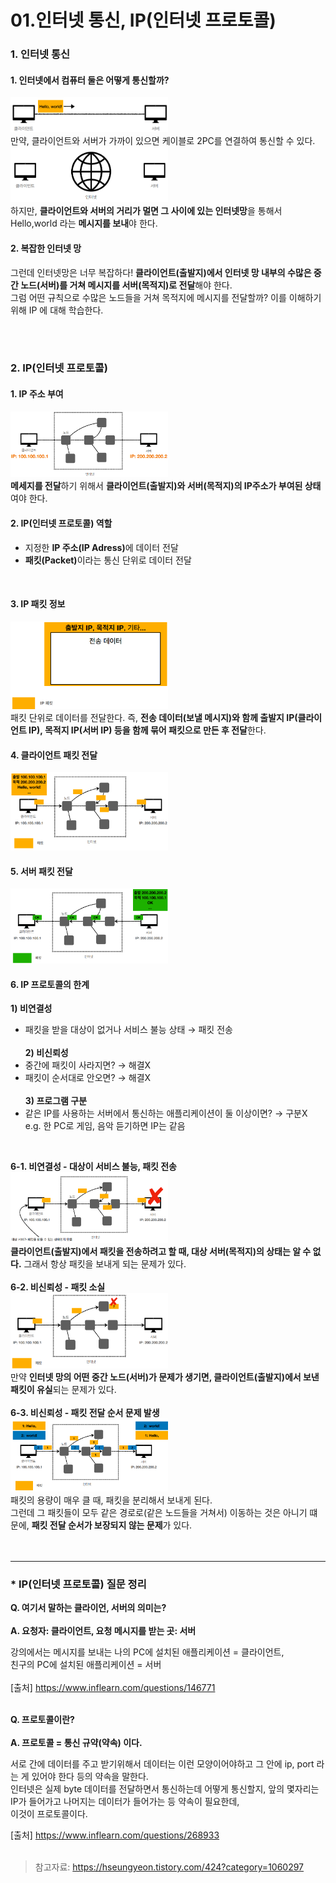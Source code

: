 # 01.인터넷 통신, IP(인터넷 프로토콜)

### 1. 인터넷 통신
#### 1. 인터넷에서 컴퓨터 둘은 어떻게 통신할까?

<img src="https://github.com/jaewoong22/TIL/blob/main/IMG/1.인터넷통신(1).png" width="50%" height="50%"></img>
<br>
만약, 클라이언트와 서버가 가까이 있으면 케이블로 2PC를 연결하여 통신할 수 있다.
<br>
<img src="https://github.com/jaewoong22/TIL/blob/main/IMG/1.인터넷통신(2).png" width="50%" height="50%"></img>
<br>
하지만, <b>클라이언트와 서버의 거리가 멀면 그 사이에 있는 인터넷망</b>을 통해서 Hello,world 라는 <b>메시지를 보내</b>야 한다.
<br>

#### 2. 복잡한 인터넷 망
그런데 인터넷망은 너무 복잡하다! <b>클라이언트(출발지)에서 인터넷 망 내부의 수많은 중간 노드(서버)를 거쳐 메시지를 서버(목적지)로 전달</b>해야 한다. <br>
그럼 어떤 규칙으로 수많은 노드들을 거쳐 목적지에 메시지를 전달할까? 이를 이해하기 위해 IP 에 대해 학습한다.

<br>
<br>

### 2. IP(인터넷 프로토콜)
#### 1. IP 주소 부여
<img src="https://github.com/jaewoong22/TIL/blob/main/IMG/2.IP주소부여.png" width="50%" height="50%"></img>
<br>
<b>메세지를 전달</b>하기 위해서 <b>클라이언트(출발지)와 서버(목적지)의 IP주소가 부여된 상태</b>여야 한다.
<br>

#### 2. IP(인터넷 프로토콜) 역할
* 지정한 <b>IP 주소(IP Adress)</b>에 데이터 전달
* <b>패킷(Packet)</b>이라는 통신 단위로 데이터 전달
<br>

#### 3. IP 패킷 정보
<img src="https://github.com/jaewoong22/TIL/blob/main/IMG/2.패킷정보.png" width="50%" height="50%"></img>
<br>
패킷 단위로 데이터를 전달한다. 즉, <b>전송 데이터(보낼 메시지)와 함께 출발지 IP(클라이언트 IP), 목적지 IP(서버 IP) 등을 함께 묶어 패킷으로 만든 후 전달</b>한다. 
<br>

#### 4. 클라이언트 패킷 전달
<img src="https://github.com/jaewoong22/TIL/blob/main/IMG/4.클라이언트패킷전달.png" width="50%" height="50%"></img>
<br>

#### 5. 서버 패킷 전달
<img src="https://github.com/jaewoong22/TIL/blob/main/IMG/5.서버패킷전달.png" width="50%" height="50%"></img>
<br>

#### 6. IP 프로토콜의 한계

<b>1) 비연결성</b><br>
- 패킷을 받을 대상이 없거나 서비스 불능 상태 → 패킷 전송<br><br>
<b>2) 비신뢰성</b><br>
- 중간에 패킷이 사라지면? → 해결X <br>
- 패킷이 순서대로 안오면? → 해결X <br><br>
<b>3) 프로그램 구분</b><br>
- 같은 IP를 사용하는 서버에서 통신하는 애플리케이션이 둘 이상이면? → 구분X <br>
e.g. 한 PC로 게임, 음악 듣기하면 IP는 같음<br>
<br>

<b>6-1. 비연결성 - 대상이 서비스 불능, 패킷 전송</b><br>
<img src="https://github.com/jaewoong22/TIL/blob/main/IMG/6.비연결성.png" width="50%" height="50%"></img>
<br>
<b>클라이언트(출발지)에서 패킷을 전송하려고 할 때, 대상 서버(목적지)의 상태는 알 수 없다.</b> 그래서 항상 패킷을 보내게 되는 문제가 있다.<br>
<br>
<b>6-2. 비신뢰성 - 패킷 소실</b><br>
<img src="https://github.com/jaewoong22/TIL/blob/main/IMG/6.비신뢰성(1).png" width="50%" height="50%"></img>
<br>
만약 <b>인터넷 망의 어떤 중간 노드(서버)가 문제가 생기면, 클라이언트(출발지)에서 보낸 패킷이 유실</b>되는 문제가 있다.<br>
<br>
<b>6-3. 비신뢰성 - 패킷 전달 순서 문제 발생</b><br>
<img src="https://github.com/jaewoong22/TIL/blob/main/IMG/6.비신뢰성(2).png" width="50%" height="50%"></img>
<br>
패킷의 용량이 매우 클 때, 패킷을 분리해서 보내게 된다. <br>
그런데 그 패킷들이 모두 같은 경로로(같은 노드들을 거쳐서) 이동하는 것은 아니기 떄문에, <b>패킷 전달 순서가 보장되지 않는 문제</b>가 있다.<br>
<br>
<br>
<hr>

### * IP(인터넷 프로토콜) 질문 정리

<b>
Q. 여기서 말하는 클라이언, 서버의 의미는?<br><br>
<b>A. 요청자: 클라이언트, 요청 메시지를 받는 곳: 서버</b><br>
</b>

강의에서는 메시지를 보내는 나의 PC에 설치된 애플리케이션 = 클라이언트,<br>
친구의 PC에 설치된 애플리케이션 = 서버<br>
<br>
[출처] https://www.inflearn.com/questions/146771
<br>
<br>

<b>
Q. 프로토콜이란?<br><br>
A. 프로토콜 = 통신 규약(약속) 이다.<br>
</b>

서로 간에 데이터를 주고 받기위해서 데이터는 이런 모양이어야하고 그 안에 ip, port 라는 게 있어야 한다 등의 약속을 말한다. <br>
인터넷은 실제 byte 데이터를 전달하면서 통신하는데 어떻게 통신할지, 앞의 몇자리는 IP가 들어가고 나머지는 데이터가 들어가는 등 약속이 필요한데, <br>
이것이 프로토콜이다.

[출처] https://www.inflearn.com/questions/268933
<br>
<br>

> 참고자료: https://hseungyeon.tistory.com/424?category=1060297








